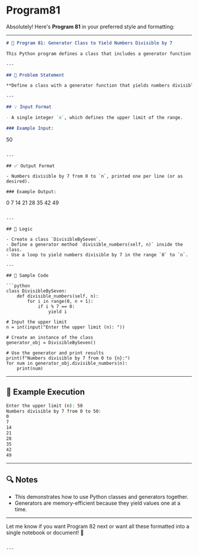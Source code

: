# Program81
Absolutely! Here's **Program 81** in your preferred style and formatting:

---

```markdown
# 🔢 Program 81: Generator Class to Yield Numbers Divisible by 7

This Python program defines a class that includes a generator function to iterate over numbers divisible by 7 in a given range from `0` to `n`.

---

## 📌 Problem Statement

**Define a class with a generator function that yields numbers divisible by 7, from 0 up to a given number `n` (inclusive).**

---

## 💡 Input Format

- A single integer `n`, which defines the upper limit of the range.

### Example Input:
```

50

```

---

## ✅ Output Format

- Numbers divisible by 7 from 0 to `n`, printed one per line (or as desired).

### Example Output:
```

0
7
14
21
28
35
42
49

```

---

## 🧠 Logic

- Create a class `DivisibleBySeven`.
- Define a generator method `divisible_numbers(self, n)` inside the class.
- Use a loop to yield numbers divisible by 7 in the range `0` to `n`.

---

## 🧪 Sample Code

```python
class DivisibleBySeven:
    def divisible_numbers(self, n):
        for i in range(0, n + 1):
            if i % 7 == 0:
                yield i

# Input the upper limit
n = int(input("Enter the upper limit (n): "))

# Create an instance of the class
generator_obj = DivisibleBySeven()

# Use the generator and print results
print(f"Numbers divisible by 7 from 0 to {n}:")
for num in generator_obj.divisible_numbers(n):
    print(num)
```

---

## 🎯 Example Execution

```bash
Enter the upper limit (n): 50
Numbers divisible by 7 from 0 to 50:
0
7
14
21
28
35
42
49
```

---

## 🔍 Notes

- This demonstrates how to use Python classes and generators together.
- Generators are memory-efficient because they yield values one at a time.

---

Let me know if you want Program 82 next or want all these formatted into a single notebook or document! 🧾

```

---
